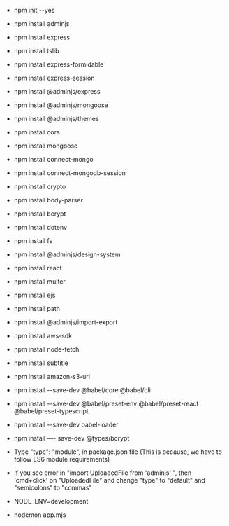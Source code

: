 - npm init --yes                        <!-- -->
- npm install adminjs                   <!-- -->
- npm install express                   <!-- -->
- npm install tslib                     <!-- -->
- npm install express-formidable        <!-- -->
- npm install express-session           <!-- -->
- npm install @adminjs/express          <!-- -->
- npm install @adminjs/mongoose         <!-- -->
- npm install @adminjs/themes           <!-- -->
- npm install cors                      <!-- -->
- npm install mongoose                  <!-- -->    
- npm install connect-mongo             <!-- -->
- npm install connect-mongodb-session   <!-- Stores Mongo Session -->
- npm install crypto                    <!-- -->
- npm install body-parser               <!-- -->        
- npm install bcrypt                    <!-- -->
- npm install dotenv                    <!-- -->
- npm install fs                        <!-- fs module is used to read the image file as binary data -->
- npm install @adminjs/design-system    <!-- -->
- npm install react                     <!-- -->
- npm install multer                    <!-- nodejs middleware used for uploading files -->
- npm install ejs                       <!-- helps to create an HTML page via templates with minimal code -->
- npm install path
- npm install @adminjs/import-export
- npm install aws-sdk
- npm install node-fetch
- npm install subtitle
- npm install amazon-s3-uri
- npm install --save-dev @babel/core @babel/cli
- npm install --save-dev @babel/preset-env @babel/preset-react @babel/preset-typescript 
- npm install --save-dev babel-loader
- npm install —- save-dev @types/bcrypt  


- Type "type": "module", in package.json file (This is because, we have to follow ES6 module requirements)

- If you see error in "import UploadedFile from 'adminjs' ", then 'cmd+click' on "UploadedFile" and change "type" to "default" and "semicolons" to "commas"

- NODE_ENV=development 
- nodemon app.mjs